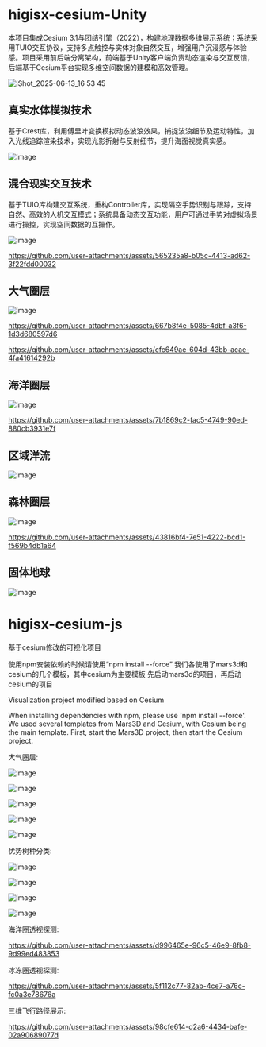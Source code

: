 # higisx-cesium-Unity



本项目集成Cesium 3.1与团结引擎（2022），构建地理数据多维展示系统；系统采用TUIO交互协议，支持多点触控与实体对象自然交互，增强用户沉浸感与体验感。项目采用前后端分离架构，前端基于Unity客户端负责动态渲染与交互反馈，后端基于Cesium平台实现多维空间数据的建模和高效管理。


![iShot_2025-06-13_16 53 45](https://github.com/user-attachments/assets/b9de1e30-1eab-423c-b81f-39a177d62afe)


## 真实水体模拟技术


基于Crest库，利用傅里叶变换模拟动态波浪效果，捕捉波浪细节及运动特性，加入光线追踪渲染技术，实现光影折射与反射细节，提升海面视觉真实感。

![image](https://github.com/user-attachments/assets/e3a89e7b-b726-4823-9da4-88bcc97b60f7)


## 混合现实交互技术


基于TUIO库构建交互系统，重构Controller库，实现隔空手势识别与跟踪，支持自然、高效的人机交互模式；系统具备动态交互功能，用户可通过手势对虚拟场景进行操控，实现空间数据的互操作。



![image](https://github.com/user-attachments/assets/713ca3c6-29ef-4274-9d8c-f2dc61057edc)


https://github.com/user-attachments/assets/565235a8-b05c-4413-ad62-3f22fdd00032



## 大气圈层

![image](https://github.com/user-attachments/assets/179b6b96-f686-4ebc-901e-3e3b69e54863)


https://github.com/user-attachments/assets/667b8f4e-5085-4dbf-a3f6-1d3d680597d6



https://github.com/user-attachments/assets/cfc649ae-604d-43bb-acae-4fa41614292b


## 海洋圈层

![image](https://github.com/user-attachments/assets/300769a0-fb31-47e1-8372-426a3c1d593a)


https://github.com/user-attachments/assets/7b1869c2-fac5-4749-90ed-880cb3931e7f


## 区域洋流

![image](https://github.com/user-attachments/assets/9bae4c2c-b1a1-4c31-82ea-0f542d0a947f)

## 森林圈层

![image](https://github.com/user-attachments/assets/dc6e97d1-db33-4f3d-8004-4c0f8652910a)


https://github.com/user-attachments/assets/43816bf4-7e51-4222-bcd1-f569b4db1a64


## 固体地球

![image](https://github.com/user-attachments/assets/ee338e7b-e53e-46ff-9f75-2f0826731e84)


# higisx-cesium-js
基于cesium修改的可视化项目

使用npm安装依赖的时候请使用“npm install --force”
我们各使用了mars3d和cesium的几个模板，其中cesium为主要模板
先启动mars3d的项目，再启动cesium的项目

Visualization project modified based on Cesium

When installing dependencies with npm, please use 'npm install --force'.
We used several templates from Mars3D and Cesium, with Cesium being the main template.
First, start the Mars3D project, then start the Cesium project.

大气圈层:


![image](https://github.com/user-attachments/assets/a2a93f87-4bc8-40a0-87cd-a067f5e006ae)


![image](https://github.com/user-attachments/assets/56134642-671a-4f02-a342-19e522cd3033)


![image](https://github.com/user-attachments/assets/2f3e76df-ecb8-44f2-b843-552148be687b)


![image](https://github.com/user-attachments/assets/fddd38e6-8337-41b6-8bad-37d85036ee60)


![image](https://github.com/user-attachments/assets/fa25dfbe-87dd-4641-ab43-32baa2f98598)


优势树种分类:


![image](https://github.com/user-attachments/assets/1e125d16-5496-4c48-a6a9-00fdde64f9fd)


![image](https://github.com/user-attachments/assets/66927921-f263-47f5-9102-322853e6075c)


![image](https://github.com/user-attachments/assets/f7b2cbf8-e452-4c67-9e1c-53eccfe2b353)


![image](https://github.com/user-attachments/assets/10665c47-c4eb-42ab-8c86-714b90afc817)


海洋圈透视探测:


https://github.com/user-attachments/assets/d996465e-96c5-46e9-8fb8-9d99ed483853



冰冻圈透视探测:



https://github.com/user-attachments/assets/5f112c77-82ab-4ce7-a76c-fc0a3e78676a




三维飞行路径展示:




https://github.com/user-attachments/assets/98cfe614-d2a6-4434-bafe-02a90689077d


